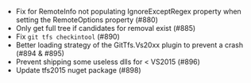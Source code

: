 * Fix for RemoteInfo not populating IgnoreExceptRegex property when setting the RemoteOptions property (#880)
* Only get full tree if candidates for removal exist (#885)
* Fix `git tfs checkintool` (#890)
* Better loading strategy of the GitTfs.Vs20xx plugin to prevent a crash (#894 & #895)
* Prevent shipping some useless dlls for < VS2015 (#896)
* Update tfs2015 nuget package (#898)
